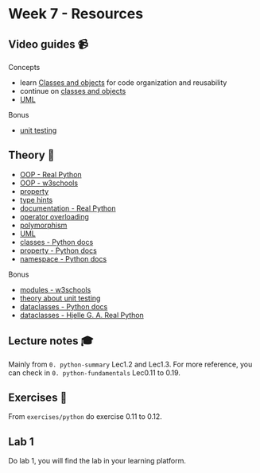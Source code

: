 # Week 7 - Resources

## Video guides :video_camera:
  
Concepts 
- learn [Classes and objects][class_vid] for code organization and reusability 
- continue on [classes and objects][class_vid2]
- [UML](https://realpython.com/lessons/uml-diagrams/)

Bonus 
- [unit testing](https://www.youtube.com/watch?v=1Lfv5tUGsn8)


[class_vid]: https://www.youtube.com/watch?v=wfcWRAxRVBA
[class_vid2]: https://www.youtube.com/watch?v=WOwi0h_-dfA


## Theory :book:
- [OOP - Real Python][OOP_real]
- [OOP - w3schools][w3OOP]
- [property][prop]
- [type hints](https://realpython.com/lessons/type-hinting/)
- [documentation - Real Python](https://realpython.com/documenting-python-code/)
- [operator overloading](https://www.geeksforgeeks.org/operator-overloading-in-python/)
- [polymorphism](https://www.programiz.com/python-programming/polymorphism)
- [UML](https://python.astrotech.io/design-patterns/uml/class-diagram.html)
- [classes - Python docs](https://docs.python.org/3/tutorial/classes.html)
- [property - Python docs](https://docs.python.org/3/library/functions.html?highlight=property#property)
- [namespace - Python docs](https://docs.python.org/3/glossary.html#term-namespace)

Bonus
- [modules - w3schools](https://www.w3schools.com/python/python_modules.asp)
- [theory about unit testing](https://en.wikipedia.org/wiki/Unit_testing)
- [dataclasses - Python docs](https://docs.python.org/3/library/dataclasses.html?highlight=dataclass#module-dataclasses)
- [dataclasses - Hjelle G. A. Real Python ](https://realpython.com/python-data-classes/)

[OOP_real]: https://realpython.com/python3-object-oriented-programming/
[w3OOP]: https://www.w3schools.com/python/python_classes.asp
[prop]: https://www.programiz.com/python-programming/property

## Lecture notes :mortar_board:
Mainly from `0. python-summary` Lec1.2 and Lec1.3. For more reference, you can check in `0. python-fundamentals` Lec0.11 to 0.19. 

## Exercises :running:
From `exercises/python` do exercise 0.11 to 0.12.  

## Lab 1 
Do lab 1, you will find the lab in your learning platform.